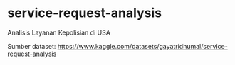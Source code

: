 # service-request-analysis
Analisis Layanan Kepolisian di USA

Sumber dataset: https://www.kaggle.com/datasets/gayatridhumal/service-request-analysis


